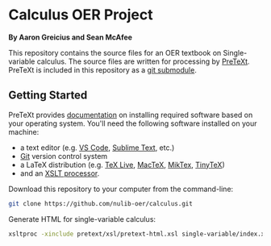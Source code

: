 # Calculus OER Project

**By Aaron Greicius and Sean McAfee**

This repository contains the source files for an OER textbook on Single-variable calculus. The source files are written for processing by [PreTeXt](https://pretextbook.org/). PreTeXt is included in this repository as a [git submodule](https://www.atlassian.com/git/tutorials/git-submodule). 

## Getting Started

PreTeXt provides [documentation](https://pretextbook.org/documentation.html) on installing required software based on your operating system. You'll need the following software installed on your machine:

- a text editor (e.g. [VS Code](https://code.visualstudio.com/), [Sublime Text](https://www.sublimetext.com/), etc.)
- [Git](https://git-scm.com/) version control system
- a LaTeX distribution (e.g. [TeX Live](https://www.tug.org/texlive/), [MacTeX](https://www.tug.org/mactex/), [MikTex](https://miktex.org/), [TinyTeX](https://yihui.org/tinytex/))
- and an [XSLT processor](http://www.xmlsoft.org/xslt/xsltproc.html).

Download this repository to your computer from the command-line:

```sh
git clone https://github.com/nulib-oer/calculus.git
```

Generate HTML for single-variable calculus:

```sh
xsltproc -xinclude pretext/xsl/pretext-html.xsl single-variable/index.xml
```